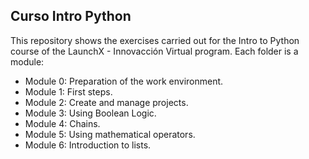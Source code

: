 ## Curso Intro Python
This repository shows the exercises carried out for the Intro to Python course of the LaunchX - Innovacción Virtual program.
Each folder is a module:
* Module 0: Preparation of the work environment.
* Module 1: First steps.
* Module 2: Create and manage projects.
* Module 3: Using Boolean Logic.
* Module 4: Chains.
* Module 5: Using mathematical operators.
* Module 6: Introduction to lists.
